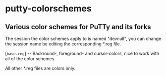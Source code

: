 putty-colorschemes
==================

Various color schemes for PuTTy and its forks
---------------------------------------------

The session the color schemes apply to is named "devnull", you can change the
session name be editing the corresponding \*.reg file.

[`base.reg`] -- Backround-, foreground- and cursor-colors, nice to work with
 all of the color schemes

All other \*.reg files are colors only.
